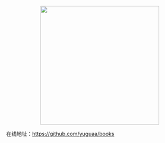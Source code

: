 <p align="center">
  <img width="320" src="https://portrait.gitee.com/uploads/avatars/user/2478/7435551_yuguaa_1586565186.png">
</p>

在线地址：https://github.com/yuguaa/books
